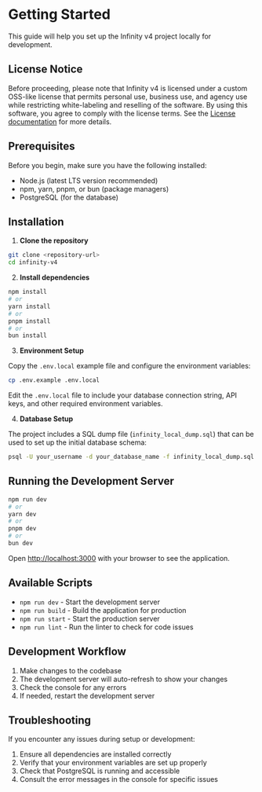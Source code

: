 # Getting Started

This guide will help you set up the Infinity v4 project locally for development.

## License Notice

Before proceeding, please note that Infinity v4 is licensed under a custom OSS-like license that permits personal use, business use, and agency use while restricting white-labeling and reselling of the software. By using this software, you agree to comply with the license terms. See the [License documentation](./license.md) for more details.

## Prerequisites

Before you begin, make sure you have the following installed:

- Node.js (latest LTS version recommended)
- npm, yarn, pnpm, or bun (package managers)
- PostgreSQL (for the database)

## Installation

1. **Clone the repository**

```bash
git clone <repository-url>
cd infinity-v4
```

2. **Install dependencies**

```bash
npm install
# or
yarn install
# or
pnpm install
# or
bun install
```

3. **Environment Setup**

Copy the `.env.local` example file and configure the environment variables:

```bash
cp .env.example .env.local
```

Edit the `.env.local` file to include your database connection string, API keys, and other required environment variables.

4. **Database Setup**

The project includes a SQL dump file (`infinity_local_dump.sql`) that can be used to set up the initial database schema:

```bash
psql -U your_username -d your_database_name -f infinity_local_dump.sql
```

## Running the Development Server

```bash
npm run dev
# or
yarn dev
# or
pnpm dev
# or
bun dev
```

Open [http://localhost:3000](http://localhost:3000) with your browser to see the application.

## Available Scripts

- `npm run dev` - Start the development server
- `npm run build` - Build the application for production
- `npm run start` - Start the production server
- `npm run lint` - Run the linter to check for code issues

## Development Workflow

1. Make changes to the codebase
2. The development server will auto-refresh to show your changes
3. Check the console for any errors
4. If needed, restart the development server

## Troubleshooting

If you encounter any issues during setup or development:

1. Ensure all dependencies are installed correctly
2. Verify that your environment variables are set up properly
3. Check that PostgreSQL is running and accessible
4. Consult the error messages in the console for specific issues

